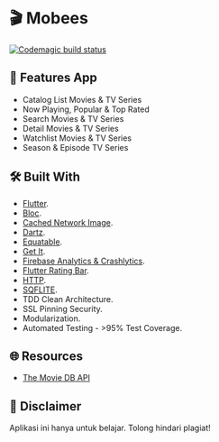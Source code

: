 # :clapper: Mobees

[![Codemagic build status](https://api.codemagic.io/apps/638e16eda3ed08844d390c98/638e16eda3ed08844d390c97/status_badge.svg)](https://codemagic.io/apps/638e16eda3ed08844d390c98/638e16eda3ed08844d390c97/latest_build)
## :tada: Features App
- Catalog List Movies & TV Series 
- Now Playing, Popular & Top Rated
- Search Movies & TV Series
- Detail Movies & TV Series
- Watchlist Movies & TV Series
- Season & Episode TV Series

## :hammer_and_wrench: Built With
* [Flutter](https://flutter.dev/).
* [Bloc](https://pub.dev/packages/flutter_bloc).
* [Cached Network Image](https://pub.dev/packages/cached_network_image).
* [Dartz](https://pub.dev/packages/dartz).
* [Equatable](https://pub.dev/packages/equatable).
* [Get It](https://pub.dev/packages/get_it).
* [Firebase Analytics & Crashlytics](https://firebase.google.com/).
* [Flutter Rating Bar](https://pub.dev/packages/flutter_rating_bar).
* [HTTP](https://pub.dev/packages/http).
* [SQFLITE](https://pub.dev/packages/sqflite).
* TDD Clean Architecture.
* SSL Pinning Security.
* Modularization.
* Automated Testing - >95% Test Coverage.

## :globe_with_meridians: Resources
- [The Movie DB API](https://www.themoviedb.org/)

## :stop_sign: Disclaimer
Aplikasi ini hanya untuk belajar. Tolong hindari plagiat!
